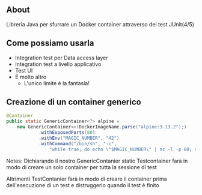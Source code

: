 ## About
Libreria Java per sfurrare un Docker container attraverso dei test JUnit(4/5)



## Come possiamo usarla
* Integration test per Data access layer <!-- .element: class="fragment" -->
* Integration test a livello applicativo <!-- .element: class="fragment" -->
* Test UI <!-- .element: class="fragment" -->
* E molto altro <!-- .element: class="fragment" -->
  * L'unico limite è la fantasia! <!-- .element: class="fragment" -->



## Creazione di un container generico
```java
@Container
public static GenericContainer<?> alpine =
    new GenericContainer<>(DockerImageName.parse("alpine:3.13.2");)
            .withExposedPorts(80)
            .withEnv("MAGIC_NUMBER", "42")
            .withCommand("/bin/sh", "-c",
                "while true; do echo \"$MAGIC_NUMBER\" | nc -l -p 80; done");
```
Notes: Dichiarando il nostro GenericContanier static Testcontainer farà in modo di creare un solo container per tutta la sessione di test

Altrimenti TestContanier farà in modo di creare il container prima dell'esecuzione di un test e distruggerlo quando il test è finito